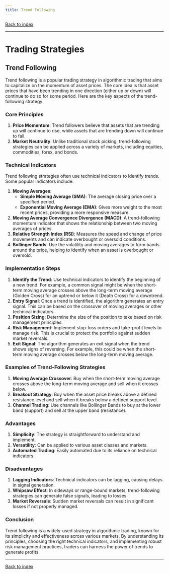 ```yaml
---
title: Trend Following
---
```


[Back to index](index.html)

---
# Trading Strategies
## Trend Following

Trend following is a popular trading strategy in algorithmic trading that aims to capitalize on the momentum of asset prices. The core idea is that asset prices that have been trending in one direction (either up or down) will continue to do so for some period. Here are the key aspects of the trend-following strategy:

### Core Principles

1. **Price Momentum**: Trend followers believe that assets that are trending up will continue to rise, while assets that are trending down will continue to fall.
2. **Market Neutrality**: Unlike traditional stock picking, trend-following strategies can be applied across a variety of markets, including equities, commodities, forex, and bonds.

### Technical Indicators

Trend following strategies often use technical indicators to identify trends. Some popular indicators include:

1. **Moving Averages**: 
    - **Simple Moving Average (SMA)**: The average closing price over a specified period.
    - **Exponential Moving Average (EMA)**: Gives more weight to the most recent prices, providing a more responsive measure.
2. **Moving Average Convergence Divergence (MACD)**: A trend-following momentum indicator that shows the relationship between two moving averages of prices.
3. **Relative Strength Index (RSI)**: Measures the speed and change of price movements and can indicate overbought or oversold conditions.
4. **Bollinger Bands**: Use the volatility and moving averages to form bands around the price, helping to identify when an asset is overbought or oversold.

### Implementation Steps

1. **Identify the Trend**: Use technical indicators to identify the beginning of a new trend. For example, a common signal might be when the short-term moving average crosses above the long-term moving average (Golden Cross) for an uptrend or below it (Death Cross) for a downtrend.
2. **Entry Signal**: Once a trend is identified, the algorithm generates an entry signal. This can be based on the crossover of moving averages or other technical indicators.
3. **Position Sizing**: Determine the size of the position to take based on risk management principles.
4. **Risk Management**: Implement stop-loss orders and take-profit levels to manage risk. This is crucial to protect the portfolio against sudden market reversals.
5. **Exit Signal**: The algorithm generates an exit signal when the trend shows signs of reversing. For example, this could be when the short-term moving average crosses below the long-term moving average.

### Examples of Trend-Following Strategies

1. **Moving Average Crossover**: Buy when the short-term moving average crosses above the long-term moving average and sell when it crosses below.
2. **Breakout Strategy**: Buy when the asset price breaks above a defined resistance level and sell when it breaks below a defined support level.
3. **Channel Trading**: Use channels like Bollinger Bands to buy at the lower band (support) and sell at the upper band (resistance).

### Advantages

1. **Simplicity**: The strategy is straightforward to understand and implement.
2. **Versatility**: Can be applied to various asset classes and markets.
3. **Automated Trading**: Easily automated due to its reliance on technical indicators.

### Disadvantages

1. **Lagging Indicators**: Technical indicators can be lagging, causing delays in signal generation.
2. **Whipsaw Effect**: In sideways or range-bound markets, trend-following strategies can generate false signals, leading to losses.
3. **Market Reversals**: Sudden market reversals can result in significant losses if not properly managed.

### Conclusion

Trend following is a widely-used strategy in algorithmic trading, known for its simplicity and effectiveness across various markets. By understanding its principles, choosing the right technical indicators, and implementing robust risk management practices, traders can harness the power of trends to generate profits.

---
[Back to index](index.html)
